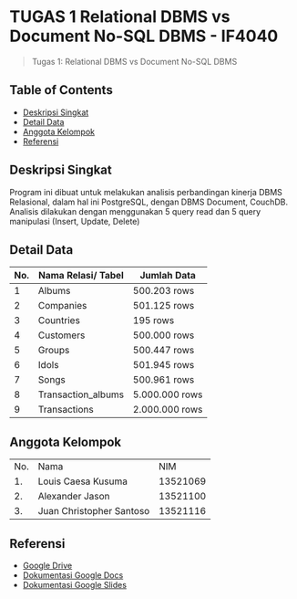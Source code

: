 # TUGAS 1 Relational DBMS vs Document No-SQL DBMS - IF4040
> Tugas 1: Relational DBMS vs Document No-SQL DBMS

## Table of Contents
* [Deskripsi Singkat](#deskripsi-singkat)
* [Detail Data](#detail-data)
* [Anggota Kelompok](#anggota-kelompok)
* [Referensi](#referensi)

## Deskripsi Singkat 
Program ini dibuat untuk melakukan analisis perbandingan kinerja DBMS Relasional, dalam hal ini PostgreSQL, dengan DBMS Document, CouchDB. Analisis dilakukan dengan menggunakan 5 query read dan 5 query manipulasi (Insert, Update, Delete)

## Detail Data
| No. | Nama Relasi/ Tabel |Jumlah Data |
|-----|--------------------|------------|
| 1 | Albums | 500.203 rows | 
| 2 | Companies | 501.125 rows |
| 3 | Countries | 195 rows | 
| 4 | Customers | 500.000 rows | 
| 5 | Groups | 500.447 rows | 
| 6 | Idols | 501.945 rows | 
| 7 | Songs | 500.961 rows | 
| 8 | Transaction_albums | 5.000.000 rows |
| 9 | Transactions | 2.000.000 rows |



## Anggota Kelompok
<table>
    <tr>
        <td>No.</td>
        <td>Nama</td>
        <td>NIM</td>
    </tr>
    <tr>
        <td>1.</td>
        <td>Louis Caesa Kusuma</td>
        <td>13521069</td>
    </tr>
    <tr>
        <td>2.</td>
        <td>Alexander Jason</td>
        <td>13521100</td>
    </tr>
    <tr>
        <td>3.</td>
        <td>Juan Christopher Santoso</td>
        <td>13521116</td>
    </tr>
</table>

## Referensi
* [Google Drive](https://drive.google.com/drive/u/0/folders/1sHOpGPVtIi7grO8wdq9m345S4rVI66i-)
* [Dokumentasi Google Docs](https://docs.google.com/document/d/1XbbRzJC3lsLeF3C5nAoOXkIe-h2oPwyoNWRdtbm43us/edit?tab=t.0)
* [Dokumentasi Google Slides](https://docs.google.com/presentation/d/1m3-1Wq5wlQHsEwnU6MK63e94_mIaHdBp744wXB1g90U/edit#slide=id.gd206afaa83_0_0)